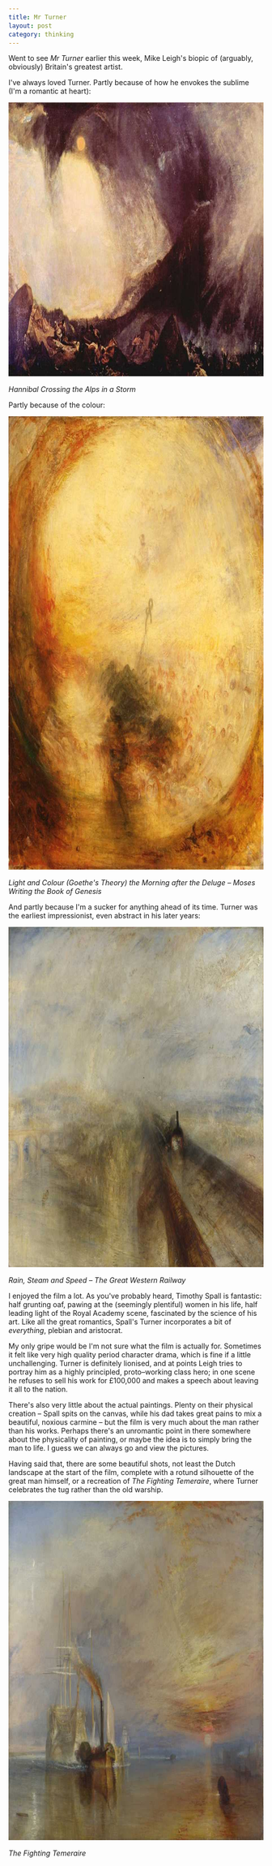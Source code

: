```yaml
---
title: Mr Turner
layout: post
category: thinking
---
```


Went to see <cite>Mr Turner</cite> earlier this week, Mike Leigh's biopic of (arguably, obviously) Britain's greatest artist.

I've always loved Turner. Partly because of how he envokes the sublime (I'm a romantic at heart):

<img src="/images/alps.jpg" alt="Hannibal crossing the Alps in a storm" height="540" width="900" class="bleed">

<p class="figcaption"><cite>Hannibal Crossing the Alps in a Storm</cite></p>

Partly because of the colour:

<img src="/images/light-and-colour.jpg" alt="Light and Colour (Goethe's Theory) the Morning after the Deluge - Moses Writing the Book of Genesis" height="894" width="900" class="bleed">

<p class="figcaption"><cite>Light and Colour (Goethe's Theory) the Morning after the Deluge &#8211; Moses Writing the Book of Genesis</cite></p>

And partly because I'm a sucker for anything ahead of its time. Turner was the earliest impressionist, even abstract in his later years:

<img src="/images/rain-steam-and-speed.jpg" alt="Rain, Steam and Speed – The Great Western Railway" height="671" width="900" class="bleed">

<p class="figcaption"><cite>Rain, Steam and Speed &#8211; The Great Western Railway</cite></p>

I enjoyed the film a lot. As you've probably heard, Timothy Spall is fantastic: half grunting oaf, pawing at the (seemingly plentiful) women in his life, half leading light of the Royal Academy scene, fascinated by the science of his art. Like all the great romantics, Spall's Turner incorporates a bit of _everything_, plebian and aristocrat.

My only gripe would be I'm not sure what the film is actually for. Sometimes it felt like very high quality period character drama, which is fine if a little unchallenging. Turner is definitely lionised, and at points Leigh tries to portray him as a highly principled, proto&#8211;working class hero; in one scene he refuses to sell his work for &pound;100,000 and makes a speech about leaving it all to the nation.

There's also very little about the actual paintings. Plenty on their physical creation &#8211; Spall spits on the canvas, while his dad takes great pains to mix a beautiful, noxious carmine &#8211; but the film is very much about the man rather than his works. Perhaps there's an unromantic point in there somewhere about the physicality of painting, or maybe the idea is to simply bring the man to life. I guess we can always go and view the pictures.

Having said that, there are some beautiful shots, not least the Dutch landscape at the start of the film, complete with a rotund silhouette of the great man himself, or a recreation of <cite>The Fighting Temeraire</cite>, where Turner celebrates the tug rather than the old warship.

<img src="/images/temeraire.jpg" alt="The Fighting Temeraire" height="669" width="900" class="bleed">

<p class="figcaption"><cite>The Fighting Temeraire</cite></p>
